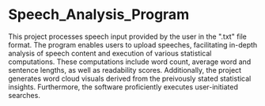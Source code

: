 # Speech_Analysis_Program
This project processes speech input provided by the user in the ".txt" file format. The program enables users to upload speeches, facilitating in-depth analysis of speech content and execution of various statistical computations. These computations include word count, average word and sentence lengths, as well as readability scores. Additionally, the project generates word cloud visuals derived from the preivously stated statistical insights. Furthermore, the software proficiently executes user-initiated searches.
